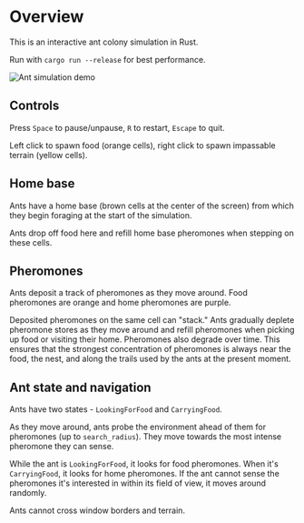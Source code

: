 # Overview

This is an interactive ant colony simulation in Rust.

Run with `cargo run --release` for best performance.

![Ant simulation demo](demo.gif)

## Controls

Press `Space` to pause/unpause, `R` to restart, `Escape` to quit.

Left click to spawn food (orange cells), right click to spawn impassable terrain (yellow cells).

## Home base

Ants have a home base (brown cells at the center of the screen) from which they begin foraging at the start of the
simulation.

Ants drop off food here and refill home base pheromones when stepping on these cells.

## Pheromones

Ants deposit a track of pheromones as they move around. Food pheromones are orange and home pheromones are purple.

Deposited pheromones on the same cell can "stack."
Ants gradually deplete pheromone stores as they move around and refill pheromones when picking up food or visiting their
home. Pheromones also degrade over time. This ensures that the strongest concentration of pheromones is always near the
food, the nest, and along the trails used
by the ants at the present moment.

## Ant state and navigation

Ants have two states - `LookingForFood` and `CarryingFood`.

As they move around, ants probe the environment ahead of them for pheromones (up to `search_radius`). They move towards
the most intense pheromone they can sense.

While the ant is `LookingForFood`, it looks for food pheromones. When it's `CarryingFood`, it looks for home pheromones.
If the ant cannot sense the pheromones it's interested in within its field of view, it moves around randomly.

Ants cannot cross window borders and terrain.
